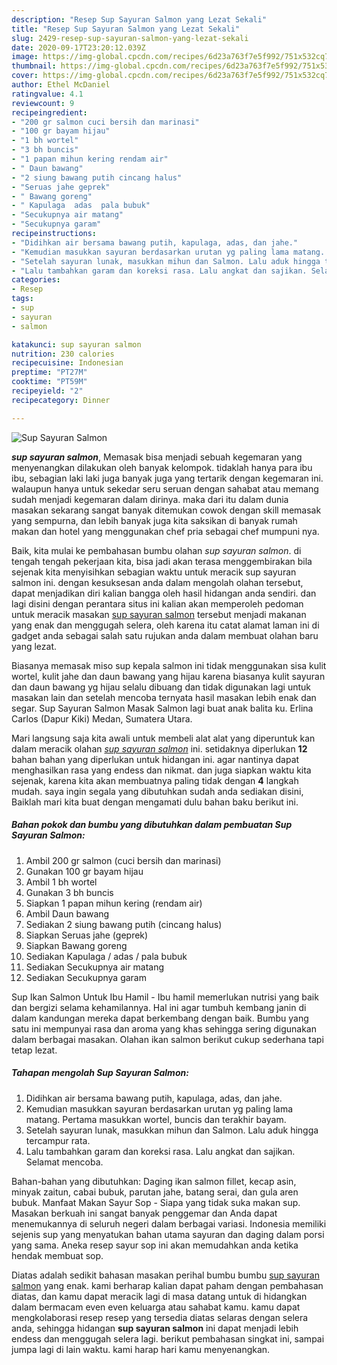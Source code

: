 ```yaml
---
description: "Resep Sup Sayuran Salmon yang Lezat Sekali"
title: "Resep Sup Sayuran Salmon yang Lezat Sekali"
slug: 2429-resep-sup-sayuran-salmon-yang-lezat-sekali
date: 2020-09-17T23:20:12.039Z
image: https://img-global.cpcdn.com/recipes/6d23a763f7e5f992/751x532cq70/sup-sayuran-salmon-foto-resep-utama.jpg
thumbnail: https://img-global.cpcdn.com/recipes/6d23a763f7e5f992/751x532cq70/sup-sayuran-salmon-foto-resep-utama.jpg
cover: https://img-global.cpcdn.com/recipes/6d23a763f7e5f992/751x532cq70/sup-sayuran-salmon-foto-resep-utama.jpg
author: Ethel McDaniel
ratingvalue: 4.1
reviewcount: 9
recipeingredient:
- "200 gr salmon cuci bersih dan marinasi"
- "100 gr bayam hijau"
- "1 bh wortel"
- "3 bh buncis"
- "1 papan mihun kering rendam air"
- " Daun bawang"
- "2 siung bawang putih cincang halus"
- "Seruas jahe geprek"
- " Bawang goreng"
- " Kapulaga  adas  pala bubuk"
- "Secukupnya air matang"
- "Secukupnya garam"
recipeinstructions:
- "Didihkan air bersama bawang putih, kapulaga, adas, dan jahe."
- "Kemudian masukkan sayuran berdasarkan urutan yg paling lama matang. Pertama masukkan wortel, buncis dan terakhir bayam."
- "Setelah sayuran lunak, masukkan mihun dan Salmon. Lalu aduk hingga tercampur rata."
- "Lalu tambahkan garam dan koreksi rasa. Lalu angkat dan sajikan. Selamat mencoba."
categories:
- Resep
tags:
- sup
- sayuran
- salmon

katakunci: sup sayuran salmon 
nutrition: 230 calories
recipecuisine: Indonesian
preptime: "PT27M"
cooktime: "PT59M"
recipeyield: "2"
recipecategory: Dinner

---
```



![Sup Sayuran Salmon](https://img-global.cpcdn.com/recipes/6d23a763f7e5f992/751x532cq70/sup-sayuran-salmon-foto-resep-utama.jpg)

<b><i>sup sayuran salmon</i></b>, Memasak bisa menjadi sebuah kegemaran yang menyenangkan dilakukan oleh banyak kelompok. tidaklah hanya para ibu ibu, sebagian laki laki juga banyak juga yang tertarik dengan kegemaran ini. walaupun hanya untuk sekedar seru seruan dengan sahabat atau memang sudah menjadi kegemaran dalam dirinya. maka dari itu dalam dunia masakan sekarang sangat banyak ditemukan cowok dengan skill memasak yang sempurna, dan lebih banyak juga kita saksikan di banyak rumah makan dan hotel yang menggunakan chef pria sebagai chef mumpuni nya.

Baik, kita mulai ke pembahasan bumbu olahan <i>sup sayuran salmon</i>. di tengah tengah pekerjaan kita, bisa jadi akan terasa menggembirakan bila sejenak kita menyisihkan sebagian waktu untuk meracik sup sayuran salmon ini. dengan kesuksesan anda dalam mengolah olahan tersebut, dapat menjadikan diri kalian bangga oleh hasil hidangan anda sendiri. dan lagi disini dengan perantara situs ini kalian akan memperoleh pedoman untuk meracik masakan <u>sup sayuran salmon</u> tersebut menjadi makanan yang enak dan menggugah selera, oleh karena itu catat alamat laman ini di gadget anda sebagai salah satu rujukan anda dalam membuat olahan baru yang lezat.

Biasanya memasak miso sup kepala salmon ini tidak menggunakan sisa kulit wortel, kulit jahe dan daun bawang yang hijau karena biasanya kulit sayuran dan daun bawang yg hijau selalu dibuang dan tidak digunakan lagi untuk masakan lain dan setelah mencoba ternyata hasil masakan lebih enak dan segar. Sup Sayuran Salmon Masak Salmon lagi buat anak balita ku. Erlina Carlos (Dapur Kiki) Medan, Sumatera Utara.


Mari langsung saja kita awali untuk membeli alat alat yang diperuntuk kan dalam meracik olahan <u><i>sup sayuran salmon</i></u> ini. setidaknya diperlukan <b>12</b> bahan bahan yang diperlukan untuk hidangan ini. agar nantinya dapat menghasilkan rasa yang endess dan nikmat. dan juga siapkan waktu kita sejenak, karena kita akan membuatnya paling tidak dengan <b>4</b> langkah mudah. saya ingin segala yang dibutuhkan sudah anda sediakan disini, Baiklah mari kita buat dengan mengamati dulu bahan baku berikut ini.

<!--inarticleads1-->

##### Bahan pokok dan bumbu yang dibutuhkan dalam pembuatan Sup Sayuran Salmon:

1. Ambil 200 gr salmon (cuci bersih dan marinasi)
1. Gunakan 100 gr bayam hijau
1. Ambil 1 bh wortel
1. Gunakan 3 bh buncis
1. Siapkan 1 papan mihun kering (rendam air)
1. Ambil  Daun bawang
1. Sediakan 2 siung bawang putih (cincang halus)
1. Siapkan Seruas jahe (geprek)
1. Siapkan  Bawang goreng
1. Sediakan  Kapulaga / adas / pala bubuk
1. Sediakan Secukupnya air matang
1. Sediakan Secukupnya garam


Sup Ikan Salmon Untuk Ibu Hamil - Ibu hamil memerlukan nutrisi yang baik dan bergizi selama kehamilannya. Hal ini agar tumbuh kembang janin di dalam kandungan mereka dapat berkembang dengan baik. Bumbu yang satu ini mempunyai rasa dan aroma yang khas sehingga sering digunakan dalam berbagai masakan. Olahan ikan salmon berikut cukup sederhana tapi tetap lezat. 

<!--inarticleads2-->

##### Tahapan mengolah Sup Sayuran Salmon:

1. Didihkan air bersama bawang putih, kapulaga, adas, dan jahe.
1. Kemudian masukkan sayuran berdasarkan urutan yg paling lama matang. Pertama masukkan wortel, buncis dan terakhir bayam.
1. Setelah sayuran lunak, masukkan mihun dan Salmon. Lalu aduk hingga tercampur rata.
1. Lalu tambahkan garam dan koreksi rasa. Lalu angkat dan sajikan. Selamat mencoba.


Bahan-bahan yang dibutuhkan: Daging ikan salmon fillet, kecap asin, minyak zaitun, cabai bubuk, parutan jahe, batang serai, dan gula aren bubuk. Manfaat Makan Sayur Sop - Siapa yang tidak suka makan sup. Masakan berkuah ini sangat banyak penggemar dan Anda dapat menemukannya di seluruh negeri dalam berbagai variasi. Indonesia memiliki sejenis sup yang menyatukan bahan utama sayuran dan daging dalam porsi yang sama. Aneka resep sayur sop ini akan memudahkan anda ketika hendak membuat sop. 

Diatas adalah sedikit bahasan masakan perihal bumbu bumbu <u>sup sayuran salmon</u> yang enak. kami berharap kalian dapat paham dengan pembahasan diatas, dan kamu dapat meracik lagi di masa datang untuk di hidangkan dalam bermacam even even keluarga atau sahabat kamu. kamu dapat mengkolaborasi resep resep yang tersedia diatas selaras dengan selera anda, sehingga hidangan <b>sup sayuran salmon</b> ini dapat menjadi lebih endess dan menggugah selera lagi. berikut pembahasan singkat ini, sampai jumpa lagi di lain waktu. kami harap hari kamu menyenangkan.
